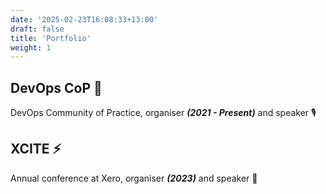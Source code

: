 ```yaml
---
date: '2025-02-23T16:08:33+13:00'
draft: false
title: 'Portfolio'
weight: 1
---
```


## DevOps CoP 🚀
DevOps Community of Practice, organiser ***(2021 - Present)*** and speaker 🎙

## XCITE ⚡
Annual conference at Xero, organiser ***(2023)*** and speaker 🎤